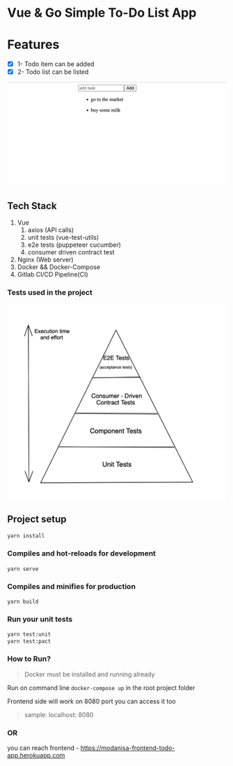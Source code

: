 # Vue & Go Simple To-Do List App

# Features
- [x] 1- Todo item can be added 
- [x] 2- Todo list can be listed

![HomePage](./todo-app.png)


## Tech Stack

<ol>
<li> Vue
    <ol>
        <li>axios (API calls)</li>
        <li>unit tests (vue-test-utils)</li>
        <li>e2e tests (puppeteer cucumber)</li>
        <li>consumer driven contract test</li>
    </ol>
</li>

<li>Nginx (Web server)</li>
<li>Docker && Docker-Compose</li>
<li>Gitlab CI/CD Pipeline(CI)
</li>
</ol>

### Tests used in the project

![TestPyramid](./test_pyramid.png)

## Project setup
```
yarn install
```

### Compiles and hot-reloads for development
```
yarn serve
```

### Compiles and minifies for production
```
yarn build
```

### Run your unit tests
```
yarn test:unit
yarn test:pact
```

### How to Run?
>Docker must be installed and running already

Run on command line `docker-compose up` in the root project folder

Frontend side will work on 8080 port you can access it too
> sample: localhost: 8080

### OR 
you can reach frontend - https://modanisa-frontend-todo-app.herokuapp.com

